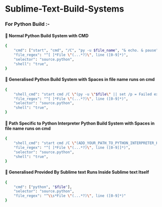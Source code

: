# Sublime-Text-Build-Systems

### For Python Build :- 

#### 🧿 Normal Python Build System with CMD

```bash
{
    "cmd": ["start", "cmd", "/C", "py -u $file_name", "& echo. & pause"],
    "file_regex": "^[ ]*File \"(...*?)\", line ([0-9]*)",
    "selector": "source.python",
    "shell": "true",
}
```

#### 🧿 Generalised Python Build System with Spaces in file name runs on cmd

```bash
{
    "shell_cmd": "start cmd /C \"(py -u \"$file\" || set /p = Failed execution. Press Enter to exit...) && set /p = Successful execution. Press Enter to exit...\"",
    "file_regex": "^[ ]*File \"(...*?)\", line ([0-9]*)",
    "selector": "source.python",
    "shell": "true",
}
```

#### 🧿 Path Specific to Python Interpreter Python Build System with Spaces in file name runs on cmd

```bash
{
    "shell_cmd": "start cmd /C \"(ADD_YOUR_PATH_TO_PYTHON_INTERPRETER_HERE \"$file\" || set /p = Failed execution. Press Enter to exit...) && set /p = Successful execution. Press Enter to exit...\"",
    "file_regex": "^[ ]*File \"(...*?)\", line ([0-9]]*)",
    "selector": "source.python",
    "shell": "true",
}
```

#### 🧿 Generalised Provided By Sublime text Runs Inside Sublime text Itself

```bash
{
    "cmd": ["python", "$file"],
    "selector": "source.python",
    "file_regex": "^\\s*File \"(...*?)\", line ([0-9]*)"
}
```
